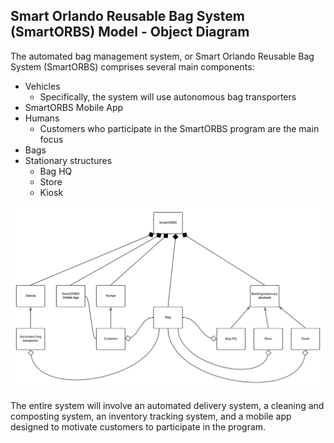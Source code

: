 ## Smart Orlando Reusable Bag System (SmartORBS) Model - Object Diagram


The automated bag management system, or Smart Orlando Reusable Bag System (SmartORBS) comprises several main components:
* Vehicles
  * Specifically, the system will use autonomous bag transporters
* SmartORBS Mobile App
* Humans
  * Customers who participate in the SmartORBS program are the main focus
* Bags
* Stationary structures
  * Bag HQ
  * Store
  * Kiosk


![Object Diagram](../images/smartorbs_objectdiagram.png)

The entire system will involve an automated delivery system, a cleaning and composting system, an inventory tracking system, and a mobile app designed to motivate customers to participate in the program.
